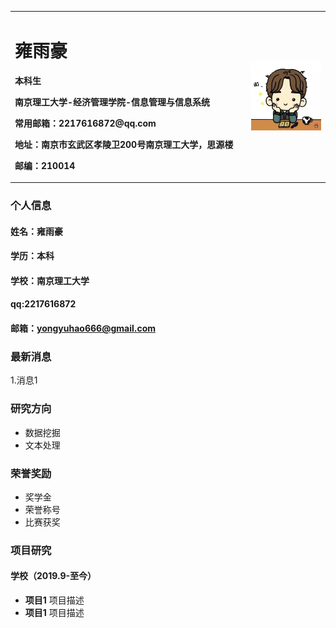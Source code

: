 <table border="0">
  <tr>
    <td width="75%">
      <h1>雍雨豪</h1>
      <p><b>本科生</b></p>
      <p><b>南京理工大学-经济管理学院-信息管理与信息系统</b></p>
      <p><b>常用邮箱：2217616872@qq.com</b></p>
      <p><b>地址：南京市玄武区孝陵卫200号南京理工大学，思源楼</b></p>
      <p><b>邮编：210014</b></p>
    </td>
    <td width="25%">
      <img src="/yongyuhao.jpg" width="100%">      
    </td>
  </tr>
</table>

### 个人信息
#### 姓名：雍雨豪
#### 学历：本科
#### 学校：南京理工大学
#### qq:2217616872
#### 邮箱：yongyuhao666@gmail.com

### 最新消息
1.消息1

### 研究方向
- 数据挖掘
- 文本处理

### 荣誉奖励
- 奖学金
- 荣誉称号
- 比赛获奖

### 项目研究
#### 学校（2019.9-至今）
- **项目1**
项目描述
- **项目1**
项目描述
